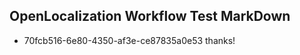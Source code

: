 ## OpenLocalization Workflow Test MarkDown
* 70fcb516-6e80-4350-af3e-ce87835a0e53 thanks!

<!--HONumber=Aug16_HO3-->


